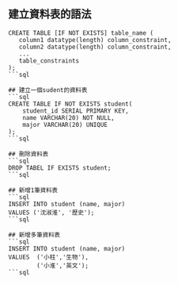 ## 建立資料表的語法

```sql語法程式區塊
CREATE TABLE [IF NOT EXISTS] table_name (
   column1 datatype(length) column_constraint,
   column2 datatype(length) column_constraint,
   ...
   table_constraints
);
```sql

## 建立一個sudent的資料表
```sql
CREATE TABLE IF NOT EXISTS student(
    student_id SERIAL PRIMARY KEY,
    name VARCHAR(20) NOT NULL,
    major VARCHAR(20) UNIQUE
);
```sql

## 刪除資料表
```sql
DROP TABEL IF EXISTS student;
```sql

## 新增1筆資料表
```sql
INSERT INTO student (name, major)
VALUES ('沈淑淮', '歷史');
```sql

## 新增多筆資料表
```sql
INSERT INTO student (name, major) 
VALUES  ('小柱','生物'),
        ('小淮','英文');
```sql

